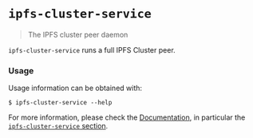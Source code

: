 # `ipfs-cluster-service`

> The IPFS cluster peer daemon

`ipfs-cluster-service` runs a full IPFS Cluster peer.

### Usage

Usage information can be obtained with:

```
$ ipfs-cluster-service --help
```

For more information, please check the [Documentation](https://ipfscluster.io/documentation), in particular the [`ipfs-cluster-service` section](https://ipfscluster.io/documentation/ipfs-cluster-service).
